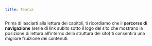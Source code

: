 ```yaml
---
title: Teoria
---
```

Prima di lasciarti alla lettura dei capitoli, ti ricordiamo che il **percorso di navigazione** (serie di link subito sotto il logo del sito che mostrano la posizione di lettura all'interno della struttura del sito) ti consentirà una migliore fruizione dei contenuti.